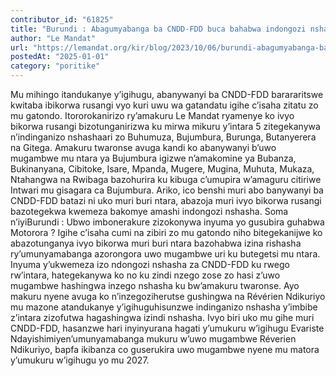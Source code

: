 ```yaml
---
contributor_id: "61825"
title: "Burundi : Abagumyabanga ba CNDD-FDD buca bahabwa indongozi nshasha"
author: "Le Mandat"
url: "https://lemandat.org/kir/blog/2023/10/06/burundi-abagumyabanga-ba-cndd-fdd-buca-bahabwa-indongozi-nshasha/"
postedAt: "2025-01-01"
category: "poritike"
---
```


Mu mihingo itandukanye y’igihugu, abanywanyi ba CNDD-FDD barararitswe kwitaba ibikorwa rusangi vyo kuri uwu wa gatandatu igihe c’isaha zitatu zo mu gatondo. Itororokanirizo ry’amakuru Le Mandat ryamenye ko ivyo bikorwa rusangi bizotunganirizwa ku mirwa mikuru y’intara 5 zitegekanywa n’indinganizo nshashaari zo Buhumuza, Bujumbura, Burunga, Butanyerera na Gitega. Amakuru twaronse avuga kandi ko abanywanyi b’uwo mugambwe mu ntara ya Bujumbura igizwe n’amakomine ya Bubanza, Bukinanyana, Cibitoke, Isare, Mpanda, Mugere, Mugina, Muhuta, Mukaza, Ntahangwa na Rwibaga bazohurira ku kibuga c’umupira w’amaguru citiriwe Intwari mu gisagara ca Bujumbura.
Ariko, ico benshi muri abo banywanyi ba CNDD-FDD batazi ni uko muri buri ntara, abazoja muri ivyo bikorwa rusangi bazotegekwa kwemeza bakomye amashi indongozi nshasha.
Soma n’iyiBurundi : Ubwo imbonerakure zizokonywa inyuma yo gusubira guhabwa Motorora ?
Igihe c’isaha cumi na zibiri zo mu gatondo niho bitegekanijwe ko abazotunganya ivyo bikorwa muri buri ntara bazohabwa izina rishasha ry’umunyamabanga azorongora uwo mugambwe uri ku butegetsi mu ntara.
Inyuma y’ukwemeza izo ndongozi nshasha za CNDD-FDD ku rwego rw’intara, hategekanywa ko no ku zindi nzego zose zo hasi z’uwo mugambwe hashingwa inzego nshasha ku bw’amakuru twaronse. Ayo makuru nyene avuga ko n’inzegoziherutse gushingwa na Révérien Ndikuriyo mu mazone atandukanye y’igihuguhisunzwe indinganizo nshasha y’imbibe z’intara zizofutwa hagashingwa izindi nshasha.
Ivyo biri uko mu gihe muri CNDD-FDD, hasanzwe hari inyinyurana hagati y’umukuru w’igihugu Evariste Ndayishimiyen’umunyamabanga mukuru w’uwo mugambwe Réverien Ndikuriyo, bapfa ikibanza co guserukira uwo mugambwe nyene mu matora y’umukuru w’igihugu yo mu 2027.
